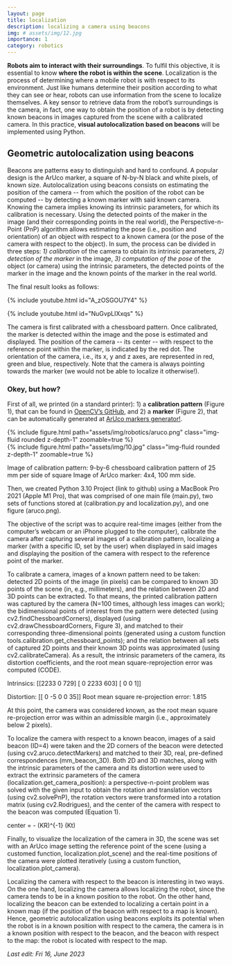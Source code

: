 ```yaml
---
layout: page
title: localization
description: localizing a camera using beacons
img: # assets/img/12.jpg
importance: 1
category: robotics
---
```


**Robots aim to interact with their surroundings**. To fulfil this objective, it is essential to know **where the robot is within the scene**. 
Localization is the process of determining where a mobile robot is with respect to its environment. Just like humans determine their 
position according to what they can see or hear, robots can use information from the scene to localize themselves. A key sensor to 
retrieve data from the robot’s surroundings is the camera, in fact, one way to obtain the position of a robot is by detecting known 
beacons in images captured from the scene with a calibrated camera. In this practice, **visual autolocalization based on beacons** will be 
implemented using Python.


## Geometric autolocalization using beacons

Beacons are patterns easy to distinguish and hard to confound. A popular design is the ArUco marker, a square of N-by-N black and white 
pixels, of known size. Autolocalization using beacons consists on estimating the position of the camera  -- from which the position of 
the robot can be computed -- by detecting a known marker with said known camera. Knowing the camera implies knowing its intrinsic parameters,
for which its calibration is necessary. Using the detected points of the maker in the image (and their corresponding points in the real 
world), the Perspective-n-Point (PnP) algorithm allows estimating the pose (i.e., position and orientation) of an object with respect to a 
known camera (or the pose of the camera with respect to the object). In sum, the process can be divided in three steps: *1) calibration* of 
the camera to obtain its intrinsic parameters, *2) detection of the marker* in the image, *3) computation of the pose* of the object (or camera) 
using the intrinsic parameters, the detected points of the marker in the image and the known points of the marker in the real world.

The final result looks as follows:

{% include youtube.html id="A_zOSGOU7Y4" %}

{% include youtube.html id="NuGvpLIXxqs" %}

The camera is first calibrated with a chessboard pattern. Once calibrated, the marker is detected within the image and the pose is estimated and
displayed. The position of the camera -- its center -- with respect to the reference point within the marker, is indicated by the red dot. The orientation
of the camera, i.e., its x, y and z axes, are represented in red, green and blue, respectively. Note that the camera is always pointing towards the 
marker (we would not be able to localize it otherwise!).


### Okey, but how?

First of all, we printed (in a standard printer): 1) a **calibration pattern** (Figure 1), that can be found in [OpenCV’s 
GitHub](https://github.com/opencv/opencv/blob/4.x/doc/pattern.png), and 2) a **marker** (Figure 2), that can be automatically generated at 
[ArUco markers generator!](https://chev.me/arucogen/).

<div class="row mt-3">
    <div class="col-sm mt-3 mt-md-0">
        {% include figure.html path="assets/img/robotics/aruco.png" class="img-fluid rounded z-depth-1" zoomable=true %}
    </div>
    <div class="col-sm mt-3 mt-md-0">
        {% include figure.html path="assets/img/10.jpg" class="img-fluid rounded z-depth-1" zoomable=true %}
    </div>
</div>


Image of calibration pattern: 9-by-6 chessboard calibration pattern of 25 mm per side of square
Image of ArUco marker: 4x4, 100 mm side.

Then, we created Python 3.10 Project (link to github) using a MacBook Pro 2021 (Apple M1 Pro), that was comprised of one main file (main.py), 
two sets of functions stored at (calibration.py and localization.py), and one figure (aruco.png).

The objective of the script was to acquire real-time images (either from the computer’s webcam or an iPhone plugged to the computer), 
calibrate the camera after capturing several images of a calibration pattern, localizing a marker (with a specific ID, set by the user) when 
displayed in said images and displaying the position of the camera with respect to the reference point of the marker. 

To calibrate a camera, images of a known pattern need to be taken: detected 2D points of the image (in pixels) can be compared to known 3D 
points of the scene (in, e.g., millimeters), and the relation between 2D and 3D points can be extracted. To that means, the printed calibration 
pattern was captured by the camera (N=100 times, although less images can work); the bidimensional points of interest from the pattern were 
detected (using cv2.findChessboardCorners), displayed (using cv2.drawChessboardCorners, Figure 3), and matched to their corresponding 
three-dimensional points (generated using a custom function tools.calibration.get_chessboard_points); and the relation between all sets of 
captured 2D points and their known 3D points was approximated (using cv2.calibrateCamera). As a result, the intrinsic parameters of the camera, 
its distortion coefficients, and the root mean square-reprojection error was computed (CODE).

Intrinsics:
 [[2233    0  729]
 [   0 2233  603]
 [   0    0    1]]

Distortion: [[ 0 -5  0  0 35]]
Root mean square re-projection error: 1.815

At this point, the camera was considered known, as the root mean square re-projection error was within an admissible margin (i.e., approximately 
below 2 pixels).

To localize the camera with respect to a known beacon, images of a said beacon (ID=4) were taken and the 2D corners of the beacon were detected 
(using cv2.aruco.detectMarkers) and matched to their 3D, real, pre-defined correspondences (mm_beacon_3D). Both 2D and 3D matches, along with the 
intrinsic parameters of the camera and its distortion were used to extract the extrinsic parameters of the camera (localization.get_camera_position): 
a perspective-n-point problem was solved with the given input to obtain the rotation and translation vectors (using cv2.solvePnP), the rotation 
vectors were transformed into a rotation matrix (using cv2.Rodrigues), and the center of the camera with respect to the beacon was computed (Equation 1).

center =  - (KR)^{-1} (Kt) 

Finally, to visualize the localization of the camera in 3D, the scene was set with an ArUco image setting the reference point of the scene (using a 
customed function, localization.plot_scene) and the real-time positions of the camera were plotted iteratively (using a custom function, 
localization.plot_camera).

Localizing the camera with respect to the beacon is interesting in two ways. On the one hand, localizing the camera allows localizing the robot, 
since the camera tends to be in a known position to the robot. On the other hand, localizing the beacon can be extended to localizing a certain point 
in a known map (if the position of the beacon with respect to a map is known). Hence, geometric autolocalization using beacons exploits its potential 
when the robot is in a known position with respect to the camera, the camera is in a known position with respect to the beacon, and the beacon with 
respect to the map: the robot is located with respect to the map.

*Last edit: Fri 16, June 2023*
